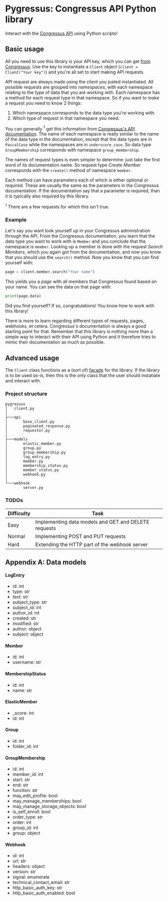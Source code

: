 # Pygressus: Congressus API Python library
Interact with the [Congressus API](https://api.congressus.nl/v30/docs) using Python scripts!

## Basic usage
All you need to use this library is your API key, which you can get [from Congressus](https://api.congressus.nl/v30/docs#section/Introduction/Authentication). Use the key to instantiate a `Client` object (`client = Client("Your key")`) and you're all set to start making API requests.

API request are always made using the client you justed instantiated. All possible requests are grouped into *namespaces*, with each namespace relating to the type of data that you are working with. Each namespace has a method for each request type in that namespace. So if you want to make a request you need to know 2 things:

1. Which namespace corresponds to the data type you're working with.
2. Which type of request in that namespace you need.

You can generally $^1$ get this information from [Congressus's API documentation](https://api.congressus.nl/v30/docs). The name of each namespace is really similar to the name of the data type in the documentation, except that the data types are in `PascalCase` while the namespaces are in `underscore_case`. So data type `GroupMembership` corresponds with namespace `group_membership`.

The names of request types is even simpler to determine: just take the first word of its documentation name. So request type *Create Member* corresponds with the `create()` method of namespace `member`.

Each method can have parameters each of which is either optional or required. These are usually the same as the parameters in the Congressus documentation. If the documentation say that a parameter is required, than it is typically also required by this library.

$^1$ There are a few requests for which this isn't true.

### Example
Let's say you want look yourself up in your Congressus administration through the API. From the Congressus documentation, you learn that the data type you want to work with is `Member` and you conclude that the namespace is `member`. Looking up a member is done with the request *Search Members*, which you again got from the documentation, and now you know that you should use the `search()` method. Now you know that you can find yourself with:
```python
page = client.member.search("Your name")
```
This yields you a *page* with all members that Congressus found based on your name. You can see the data on that page with:
```python
print(page.data)
```
Did you find yourself? If so, congratulations! You know how to work with this library!

There is more to learn regarding different types of requests, pages, webhooks, et cetera. Congressus's documentation is always a good starting point for that. Remember that this library is nothing more than a simple way to interact with their API using Python and it therefore tries to mimic their documentation as much as possible.

## Advanced usage
The `Client` class functions as a (sort of) [facade](https://refactoring.guru/design-patterns/facade) for the library. If the library is to be used _as-is_, then this is the only class that the user should instatiate and interact with.

### Project structure
```
pygressus
│   client.py
│
├───api
│       base_client.py
│       paginated_response.py
│       requester.py
│
├───models
│       elastic_member.py
│       group.py
│       group_membership.py
│       log_entry.py
│       member.py
│       membership_status.py
│       member_status.py
│       webhook.py
│
└───webhook
        server.py
```

### TODOs
| Difficulty | Task                                                 |
|------------|------------------------------------------------------|
| Easy       | Implementing data models and GET and DELETE requests |
| Normal     | Implementing POST and PUT requests                   |
| Hard       | Extending the HTTP part of the webhook server        |


## Appendix A: Data models

#### LogEntry
- id: int
- type: str
- text: str
- subject_type: str
- subject_id: int
- author_id: int
- created: str
- modified: str
- author: object
- subject: object

#### Member
- id: int
- username: str

#### MembershipStatus
- id: int
- name: str

#### ElasticMember
- _score: int
- id: int

#### Group
- id: int
- folder_id: int

#### GroupMembership
- id: int
- member_id: int
- start: str
- end: str
- function: str
- may_edit_profile: bool
- may_manage_memberships: bool
- may_manage_storage_objects: bool
- is_self_enroll: bool
- order_type: str
- order: int
- group_id: int
- group: object

#### Webhook
- id: int
- url: str
- headers: object
- version: str
- signal: enumerate
- technical_contact_email: str
- http_basic_auth_key: str
- http_basic_auth_enabled: bool

